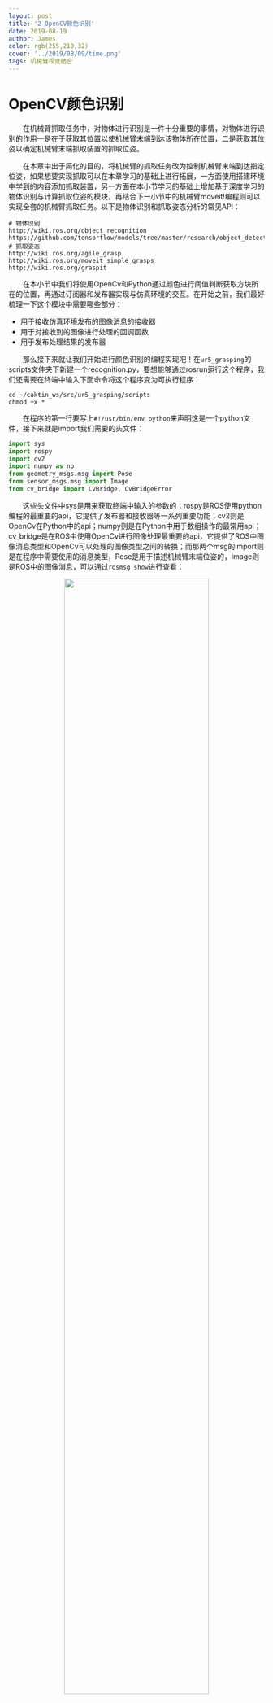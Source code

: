 ```yaml
---
layout: post
title: '2 OpenCV颜色识别'
date: 2019-08-19
author: James
color: rgb(255,210,32)
cover: '../2019/08/09/time.png'
tags: 机械臂视觉结合
---
```


# OpenCV颜色识别

&#8195;&#8195;在机械臂抓取任务中，对物体进行识别是一件十分重要的事情，对物体进行识别的作用一是在于获取其位置以使机械臂末端到达该物体所在位置，二是获取其位姿以确定机械臂末端抓取装置的抓取位姿。

&#8195;&#8195;在本章中出于简化的目的，将机械臂的抓取任务改为控制机械臂末端到达指定位姿，如果想要实现抓取可以在本章学习的基础上进行拓展，一方面使用搭建环境中学到的内容添加抓取装置，另一方面在本小节学习的基础上增加基于深度学习的物体识别与计算抓取位姿的模块，再结合下一小节中的机械臂moveit!编程则可以实现全套的机械臂抓取任务。以下是物体识别和抓取姿态分析的常见API：

```
# 物体识别
http://wiki.ros.org/object_recognition
https://github.com/tensorflow/models/tree/master/research/object_detection
# 抓取姿态
http://wiki.ros.org/agile_grasp
http://wiki.ros.org/moveit_simple_grasps
http://wiki.ros.org/graspit
```

&#8195;&#8195;在本小节中我们将使用OpenCv和Python通过颜色进行阈值判断获取方块所在的位置，再通过订阅器和发布器实现与仿真环境的交互。在开始之前，我们最好梳理一下这个模块中需要哪些部分：

+ 用于接收仿真环境发布的图像消息的接收器
+ 用于对接收到的图像进行处理的回调函数
+ 用于发布处理结果的发布器

&#8195;&#8195;那么接下来就让我们开始进行颜色识别的编程实现吧！在`ur5_grasping`的scripts文件夹下新建一个recognition.py，要想能够通过rosrun运行这个程序，我们还需要在终端中输入下面命令将这个程序变为可执行程序：

```
cd ~/caktin_ws/src/ur5_grasping/scripts
chmod +x *
```

&#8195;&#8195;在程序的第一行要写上`#!/usr/bin/env python`来声明这是一个python文件，接下来就是import我们需要的头文件：

```python
import sys
import rospy
import cv2
import numpy as np
from geometry_msgs.msg import Pose
from sensor_msgs.msg import Image
from cv_bridge import CvBridge, CvBridgeError
```

&#8195;&#8195;这些头文件中sys是用来获取终端中输入的参数的；rospy是ROS使用python编程的最重要的api，它提供了发布器和接收器等一系列重要功能；cv2则是OpenCv在Python中的api；numpy则是在Python中用于数组操作的最常用api；cv_bridge是在ROS中使用OpenCv进行图像处理最重要的api，它提供了ROS中图像消息类型和OpenCv可以处理的图像类型之间的转换；而那两个msg的import则是在程序中需要使用的消息类型，Pose是用于描述机械臂末端位姿的，Image则是ROS中的图像消息，可以通过`rosmsg show`进行查看：

<div align="center">
  <img src="../19/Image消息.png" width="75%" height="75%"/>
  <img src="../19/Pose消息.png" width="75%" height="75%"/>
</div>

&#8195;&#8195;接下来定义一个名为Recognition的类并编写初始化函数：

```python
class Recognition:
    def __init__(self):
        rospy.init_node('image_recongition', anonymous=True)
        self.image_sub = rospy.Subscriber('/camera/image_raw', Image, self.callback)
        self.can_pub = rospy.Publisher('/recognition/can', Image)
        self.location_pub = rospy.Publisher('/recognition/location', Pose)
        self.bridge = CvBridge()
        self.pose_goal = Pose()
        self.pose_goal.orientation.x = 0
        self.pose_goal.orientation.y = 0.707
        self.pose_goal.orientation.x = 0
        self.pose_goal.orientation.w = 0.707
```

&#8195;&#8195;在初始化函数中首先使用rospy初始化了一个名为`image_recognition`的节点，接下来是订阅相机话题消息的订阅器，它的回调函数是self.callback，我们将会后面进行介绍；之后是两个发布器，分别用于发布处理后的图像信息和机械臂末端应当到达的目标位姿；接下来的`self.bridge = CvBridge()`则声明了一个bridge实例，用于进行数据格式的转换；剩下的就是声明了一个Pose实例用来描述机械臂末端的目标位姿。

&#8195;&#8195;实际上，通过初始化函数，我们已经将这一模块的整体框架搭建好了，下面就是本模块最重要的回调函数了，所有的处理都在这里进行，下面就让我们来看一下如何编写这一回调函数。

&#8195;&#8195;最首要的事情就是使用cv_bridge将订阅器接收到的图像消息转换为cv_image：

```python
def callback(self, data):
	try:
		cv_image = self.bridge.imgmsg_to_cv2(data, 'bgr8')
	except CvBridgeError as e:
		print(e)
```

&#8195;&#8195;之后为了通过颜色更轻松的进行识别，需要将原来的RGB颜色空间转换到HSV颜色空间上来，不了解HSV颜色空间的可以自行查阅相关资料，简单来讲就是把对颜色的描述从三原色的合成转换成了色调H、饱和度S和明度V的合成：

```python
    # convert bgr image to hsv and find the can by threshold
    hsv = cv2.cvtColor(cv_image, cv2.COLOR_BGR2HSV)
    low_green_can = np.array([10, 200, 10])
    upper_green_can = np.array([255, 255, 255])
    mask = cv2.inRange(hsv, low_green_can, upper_green_can)
    res = cv2.bitwise_and(cv_image, cv_image, mask=mask)
```

&#8195;&#8195;之后在使用numpy array设置筛选的阈值将图像中绿色的部分筛选出来，其中mask表示对筛选出来的像素进行的标注，而res则表示将这些标注与原图像进行合成后的结果，应当是在一片漆黑的背景中有一团绿色的点，这就是通过颜色识别到的方块：

<div align="center">
  <img src="../19/res.png" width="75%" height="75%"/>
</div>

&#8195;&#8195;接下来使用的程序是OpenCv中用于标记轮廓使用到的一系列函数，首先将只有方块的那张图像res转换到灰度空间上：

```python
    # find the center of the can
    imgray = cv2.cvtColor(res, cv2.COLOR_BGR2GRAY)
    ret, thresh = cv2.threshold(imgray, 100, 255, 0)
    image, contours, hierarchy = cv2.findContours(thresh, cv2.RETR_TREE,cv2.CHAIN_APPROX_SIMPLE)
    img_contour = cv2.drawContours(cv_image, contours, 0, (0,0,255), 2)
```

&#8195;&#8195;之后再次通过阈值提取到方块占据的像素区域，接下来使用寻找轮廓的函数获得在上一步中选中区域的轮廓contours，接下来使用drawContours在原图中标注轮廓：

<div align="center">
  <img src="../19/轮廓.png" width="75%" height="75%"/>
</div>

&#8195;&#8195;最后一步，计算方块的中心点。在OpenCv的轮廓处理的程序中，可以生成轮廓包含区域的矩，这些矩被保存在一个字典中，我们可以通过一个中学就学过的式子计算这个区域的重心，也就是程序中的cx和cy：

```python
    # compute the location of coke_can
    try:
        cnt = contours[0]
        M = cv2.moments(cnt)

        cx = int(M['m10']/M['m00'])
        cy = int(M['m01']/M['m00'])
        [hx, hy] = cv_image.shape[0:2]
        y = 0.1 * (800.0 / 90.0) * (hx / 2 - cx) / float(hx)       # the real scale
        x = 0.1 * (800.0 / 90.0) * (hy / 2 - cy) / float(hy) + 0.3 # the real scale
        self.pose_goal.position.x = x
        self.pose_goal.position.y = y
        self.pose_goal.position.z = 0.125
        self.location_pub.publish(self.pose_goal)
    except (ZeroDivisionError, IndexError) as e:
    	pass

    try:
    	self.can_pub.publish(self.bridge.cv2_to_imgmsg(img_contour, 'bgr8'))
    except CvBridgeError as e:
    	print(e)
```

&#8195;&#8195;接下来的一步通过图像和真实之间尺度变换来计算物块在仿真环境中的位置，也就是知道方块在图像中的像素坐标，然后将它映射到仿真环境中的坐标。在这个环节需要我们一些人工操作了，我是在上一小节搭建实验环境的时候改变了方块的位置来观察其在图像中坐标改变的像素数，借此推断出尺度变化的比例。在得到目标位姿后便可以发布修改过的`pose_goal`消息了：

<div align="center">
  <img src="../19/echo.png" width="75%" height="75%"/>
</div>

&#8195;&#8195;需要注意的是，由于在移动过程中机械臂会遮挡方块导致本模块无法检测到方块，这将会在获得区域以及计算其重心时报错，为了避免这样的情况干扰程序的运行，因此才需要使用`try - except`进行异常处理。

&#8195;&#8195;最后，在调用这个模块的时候记得使用`rospy.spin()`让其保持工作状态：

```python
if __name__ == '__main__':
    rec = Recognition()
    try:
        rospy.spin()
    except KeyboardInterrupt:
        print('Shutting Down!')
```

&#8195;&#8195;以上就是OpenCv颜色识别的全部内容，最主要的是在实现这一功能时清晰的思路，知道自己在干什么知道需要什么，下一节我们就将顺着在这一节中发布的位姿消息实现机械臂控制的功能。
